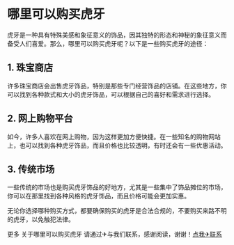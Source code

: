 # 哪里可以购买虎牙

虎牙是一种具有特殊美感和象征意义的饰品，因其独特的形态和神秘的象征意义而备受人们喜爱。那么，哪里可以购买虎牙呢？以下是一些购买虎牙的途径：

## 1. 珠宝商店
许多珠宝商店会出售虎牙饰品，特别是那些专门经营饰品的店铺。在这些地方，你可以找到各种款式和大小的虎牙饰品，可以根据自己的喜好和需求进行选择。

## 2. 网上购物平台
如今，许多人喜欢在网上购物，因为这样更加方便快捷。在一些知名的购物网站上，也可以找到各种虎牙饰品，而且价格也比较透明，有时还会有一些优惠活动。

## 3. 传统市场
一些传统的市场也是购买虎牙饰品的好地方，尤其是一些集中了饰品摊位的市场，你可以在那里找到各种风格的虎牙饰品，而且价格可能会更加实惠。

无论你选择哪种购买方式，都要确保购买的虎牙是合法合规的，不要购买来路不明的虎牙，以免触犯法律。

更多 关于哪里可以购买虎牙 请通过✈与我们联系，感谢阅读，谢谢！[点我✈联系](https://c.k02.cc)
